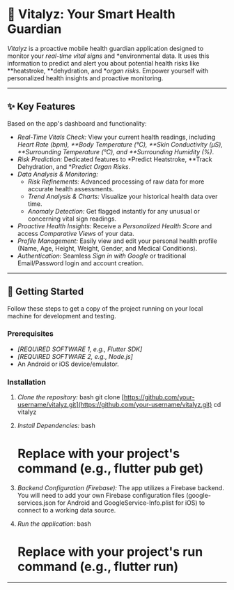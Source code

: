 # 🔬 Vitalyz: Your Smart Health Guardian

*Vitalyz* is a proactive mobile health guardian application designed to monitor your *real-time vital signs* and *environmental data. It uses this information to predict and alert you about potential health risks like **heatstroke, **dehydration, and **organ risks*. Empower yourself with personalized health insights and proactive monitoring.

---

## ✨ Key Features

Based on the app's dashboard and functionality:

* *Real-Time Vitals Check:* View your current health readings, including *Heart Rate (bpm), **Body Temperature (°C), **Skin Conductivity (µS), **Surrounding Temperature (°C), and **Surrounding Humidity (%)*.
* *Risk Prediction:* Dedicated features to *Predict Heatstroke, **Track Dehydration, and **Predict Organ Risks*.
* *Data Analysis & Monitoring:*
    * *Risk Refinements:* Advanced processing of raw data for more accurate health assessments.
    * *Trend Analysis & Charts:* Visualize your historical health data over time.
    * *Anomaly Detection:* Get flagged instantly for any unusual or concerning vital sign readings.
* *Proactive Health Insights:* Receive a *Personalized Health Score* and access *Comparative Views* of your data.
* *Profile Management:* Easily view and edit your personal health profile (Name, Age, Height, Weight, Gender, and Medical Conditions).
* *Authentication:* Seamless *Sign in with Google* or traditional Email/Password login and account creation.

---

## 🚀 Getting Started

Follow these steps to get a copy of the project running on your local machine for development and testing.

### Prerequisites

* *[REQUIRED SOFTWARE 1, e.g., Flutter SDK]*
* *[REQUIRED SOFTWARE 2, e.g., Node.js]*
* An Android or iOS device/emulator.

### Installation

1.  *Clone the repository:*
    bash
    git clone [https://github.com/your-username/vitalyz.git](https://github.com/your-username/vitalyz.git)
    cd vitalyz
    
2.  *Install Dependencies:*
    bash
    # Replace with your project's command (e.g., flutter pub get)
    
3.  *Backend Configuration (Firebase):*
    The app utilizes a Firebase backend. You will need to add your own Firebase configuration files (google-services.json for Android and GoogleService-Info.plist for iOS) to connect to a working data source.
4.  *Run the application:*
    bash
    # Replace with your project's run command (e.g., flutter run)
    

---

